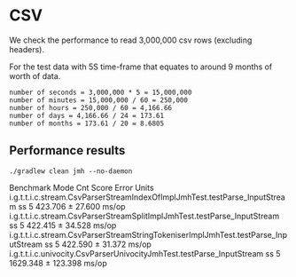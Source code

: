 # CSV
We check the performance to read 3,000,000 csv rows (excluding headers).

For the test data with 5S time-frame that equates to around 9 months of worth of data.
```
number of seconds = 3,000,000 * 5 = 15,000,000
number of minutes = 15,000,000 / 60 = 250,000
number of hours = 250,000 / 60 = 4,166.66
number of days = 4,166.66 / 24 = 173.61
number of months = 173.61 / 20 = 8.6805
```

## Performance results

```
./gradlew clean jmh --no-daemon
```

Benchmark                                                                           Mode  Cnt     Score     Error  Units
i.g.t.t.i.c.stream.CsvParserStreamIndexOfImplJmhTest.testParse_InputStream            ss    5   423.706 ±  27.600  ms/op
i.g.t.t.i.c.stream.CsvParserStreamSplitImplJmhTest.testParse_InputStream              ss    5   422.415 ±  34.528  ms/op
i.g.t.t.i.c.stream.CsvParserStreamStringTokeniserImplJmhTest.testParse_InputStream    ss    5   422.590 ±  31.372  ms/op
i.g.t.t.i.c.univocity.CsvParserUnivocityJmhTest.testParse_InputStream                 ss    5  1629.348 ± 123.398  ms/op
